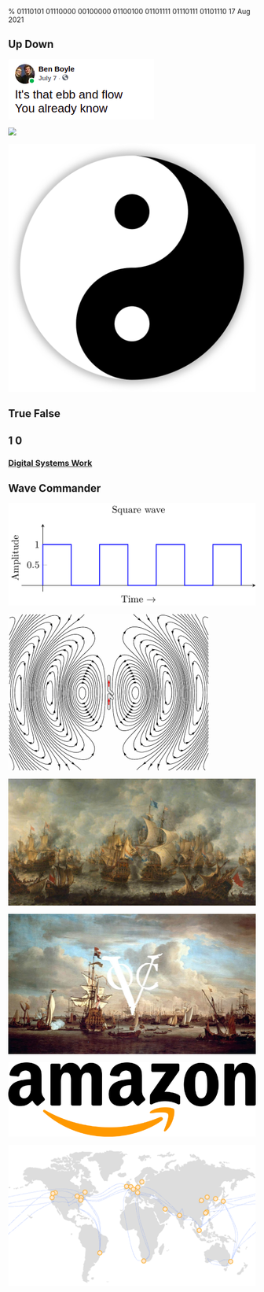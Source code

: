 % 01110101 01110000 00100000 01100100 01101111 01110111 01101110
17 Aug 2021

## Up Down

![](./images/ebb_flow.png)

![](./images/up_down_down.png)

![](./images/yin_yang.png)

## True False

## 1 0

### [Digital Systems Work](https://drive.google.com/file/d/1bm_rR8-ENU1bD945_FbGxg4aeApCTd3G/view?usp=sharing)

## Wave Commander

![](./images/sq_wave.png)

![](./images/dipole.gif)

![](./images/navy.jpg)

![](./images/voc.png)

![](./images/amazon.png)

![](./images/aws.png)
